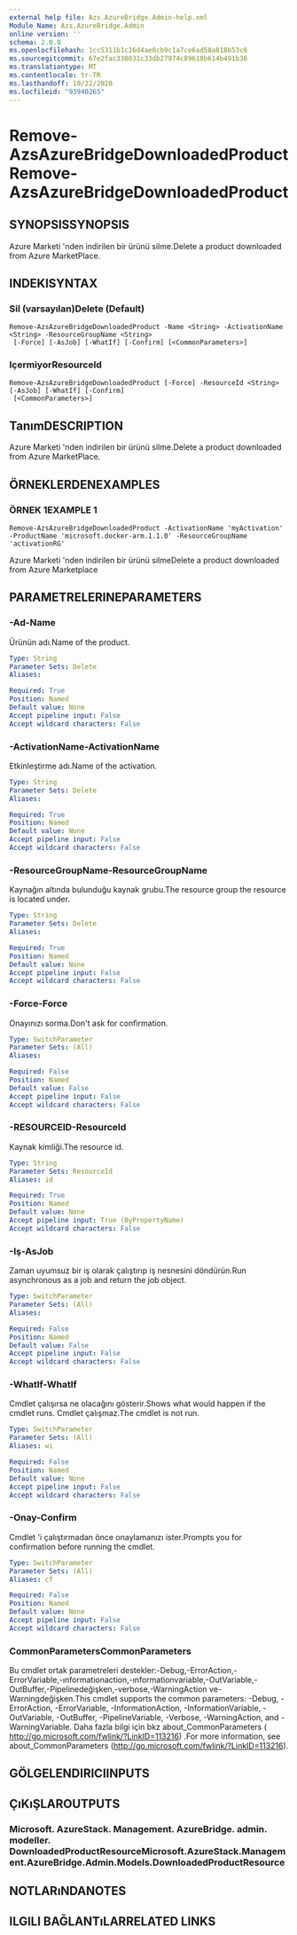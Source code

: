 ```yaml
---
external help file: Azs.AzureBridge.Admin-help.xml
Module Name: Azs.AzureBridge.Admin
online version: ''
schema: 2.0.0
ms.openlocfilehash: 1cc5311b1c26d4ae0cb9c1a7ce6ad58a818b53c6
ms.sourcegitcommit: 67e2fac338031c33db27974c89618b614b491b36
ms.translationtype: MT
ms.contentlocale: tr-TR
ms.lasthandoff: 10/22/2020
ms.locfileid: "93940265"
---
```

# <span data-ttu-id="2868c-101">Remove-AzsAzureBridgeDownloadedProduct</span><span class="sxs-lookup"><span data-stu-id="2868c-101">Remove-AzsAzureBridgeDownloadedProduct</span></span>

## <span data-ttu-id="2868c-102">SYNOPSIS</span><span class="sxs-lookup"><span data-stu-id="2868c-102">SYNOPSIS</span></span>
<span data-ttu-id="2868c-103">Azure Marketi 'nden indirilen bir ürünü silme.</span><span class="sxs-lookup"><span data-stu-id="2868c-103">Delete a product downloaded from Azure MarketPlace.</span></span>

## <span data-ttu-id="2868c-104">INDEKI</span><span class="sxs-lookup"><span data-stu-id="2868c-104">SYNTAX</span></span>

### <span data-ttu-id="2868c-105">Sil (varsayılan)</span><span class="sxs-lookup"><span data-stu-id="2868c-105">Delete (Default)</span></span>
```
Remove-AzsAzureBridgeDownloadedProduct -Name <String> -ActivationName <String> -ResourceGroupName <String>
 [-Force] [-AsJob] [-WhatIf] [-Confirm] [<CommonParameters>]
```

### <span data-ttu-id="2868c-106">Içermiyor</span><span class="sxs-lookup"><span data-stu-id="2868c-106">ResourceId</span></span>
```
Remove-AzsAzureBridgeDownloadedProduct [-Force] -ResourceId <String> [-AsJob] [-WhatIf] [-Confirm]
 [<CommonParameters>]
```

## <span data-ttu-id="2868c-107">Tanım</span><span class="sxs-lookup"><span data-stu-id="2868c-107">DESCRIPTION</span></span>
<span data-ttu-id="2868c-108">Azure Marketi 'nden indirilen bir ürünü silme.</span><span class="sxs-lookup"><span data-stu-id="2868c-108">Delete a product downloaded from Azure MarketPlace.</span></span>

## <span data-ttu-id="2868c-109">ÖRNEKLERDEN</span><span class="sxs-lookup"><span data-stu-id="2868c-109">EXAMPLES</span></span>

### <span data-ttu-id="2868c-110">ÖRNEK 1</span><span class="sxs-lookup"><span data-stu-id="2868c-110">EXAMPLE 1</span></span>
```
Remove-AzsAzureBridgeDownloadedProduct -ActivationName 'myActivation' -ProductName 'microsoft.docker-arm.1.1.0' -ResourceGroupName 'activationRG'
```

<span data-ttu-id="2868c-111">Azure Marketi 'nden indirilen bir ürünü silme</span><span class="sxs-lookup"><span data-stu-id="2868c-111">Delete a product downloaded from Azure Marketplace</span></span>

## <span data-ttu-id="2868c-112">PARAMETRELERINE</span><span class="sxs-lookup"><span data-stu-id="2868c-112">PARAMETERS</span></span>

### <span data-ttu-id="2868c-113">-Ad</span><span class="sxs-lookup"><span data-stu-id="2868c-113">-Name</span></span>
<span data-ttu-id="2868c-114">Ürünün adı.</span><span class="sxs-lookup"><span data-stu-id="2868c-114">Name of the product.</span></span>

```yaml
Type: String
Parameter Sets: Delete
Aliases:

Required: True
Position: Named
Default value: None
Accept pipeline input: False
Accept wildcard characters: False
```

### <span data-ttu-id="2868c-115">-ActivationName</span><span class="sxs-lookup"><span data-stu-id="2868c-115">-ActivationName</span></span>
<span data-ttu-id="2868c-116">Etkinleştirme adı.</span><span class="sxs-lookup"><span data-stu-id="2868c-116">Name of the activation.</span></span>

```yaml
Type: String
Parameter Sets: Delete
Aliases:

Required: True
Position: Named
Default value: None
Accept pipeline input: False
Accept wildcard characters: False
```

### <span data-ttu-id="2868c-117">-ResourceGroupName</span><span class="sxs-lookup"><span data-stu-id="2868c-117">-ResourceGroupName</span></span>
<span data-ttu-id="2868c-118">Kaynağın altında bulunduğu kaynak grubu.</span><span class="sxs-lookup"><span data-stu-id="2868c-118">The resource group the resource is located under.</span></span>

```yaml
Type: String
Parameter Sets: Delete
Aliases:

Required: True
Position: Named
Default value: None
Accept pipeline input: False
Accept wildcard characters: False
```

### <span data-ttu-id="2868c-119">-Force</span><span class="sxs-lookup"><span data-stu-id="2868c-119">-Force</span></span>
<span data-ttu-id="2868c-120">Onayınızı sorma.</span><span class="sxs-lookup"><span data-stu-id="2868c-120">Don't ask for confirmation.</span></span>

```yaml
Type: SwitchParameter
Parameter Sets: (All)
Aliases:

Required: False
Position: Named
Default value: False
Accept pipeline input: False
Accept wildcard characters: False
```

### <span data-ttu-id="2868c-121">-RESOURCEID</span><span class="sxs-lookup"><span data-stu-id="2868c-121">-ResourceId</span></span>
<span data-ttu-id="2868c-122">Kaynak kimliği.</span><span class="sxs-lookup"><span data-stu-id="2868c-122">The resource id.</span></span>

```yaml
Type: String
Parameter Sets: ResourceId
Aliases: id

Required: True
Position: Named
Default value: None
Accept pipeline input: True (ByPropertyName)
Accept wildcard characters: False
```

### <span data-ttu-id="2868c-123">-Iş</span><span class="sxs-lookup"><span data-stu-id="2868c-123">-AsJob</span></span>
<span data-ttu-id="2868c-124">Zaman uyumsuz bir iş olarak çalıştırıp iş nesnesini döndürün.</span><span class="sxs-lookup"><span data-stu-id="2868c-124">Run asynchronous as a job and return the job object.</span></span>

```yaml
Type: SwitchParameter
Parameter Sets: (All)
Aliases:

Required: False
Position: Named
Default value: False
Accept pipeline input: False
Accept wildcard characters: False
```

### <span data-ttu-id="2868c-125">-WhatIf</span><span class="sxs-lookup"><span data-stu-id="2868c-125">-WhatIf</span></span>
<span data-ttu-id="2868c-126">Cmdlet çalışırsa ne olacağını gösterir.</span><span class="sxs-lookup"><span data-stu-id="2868c-126">Shows what would happen if the cmdlet runs.</span></span>
<span data-ttu-id="2868c-127">Cmdlet çalışmaz.</span><span class="sxs-lookup"><span data-stu-id="2868c-127">The cmdlet is not run.</span></span>

```yaml
Type: SwitchParameter
Parameter Sets: (All)
Aliases: wi

Required: False
Position: Named
Default value: None
Accept pipeline input: False
Accept wildcard characters: False
```

### <span data-ttu-id="2868c-128">-Onay</span><span class="sxs-lookup"><span data-stu-id="2868c-128">-Confirm</span></span>
<span data-ttu-id="2868c-129">Cmdlet 'i çalıştırmadan önce onaylamanızı ister.</span><span class="sxs-lookup"><span data-stu-id="2868c-129">Prompts you for confirmation before running the cmdlet.</span></span>

```yaml
Type: SwitchParameter
Parameter Sets: (All)
Aliases: cf

Required: False
Position: Named
Default value: None
Accept pipeline input: False
Accept wildcard characters: False
```

### <span data-ttu-id="2868c-130">CommonParameters</span><span class="sxs-lookup"><span data-stu-id="2868c-130">CommonParameters</span></span>
<span data-ttu-id="2868c-131">Bu cmdlet ortak parametreleri destekler:-Debug,-ErrorAction,-ErrorVariable,-ınformationaction,-ınformationvariable,-OutVariable,-OutBuffer,-Pipelinedeğişken,-verbose,-WarningAction ve-Warningdeğişken.</span><span class="sxs-lookup"><span data-stu-id="2868c-131">This cmdlet supports the common parameters: -Debug, -ErrorAction, -ErrorVariable, -InformationAction, -InformationVariable, -OutVariable, -OutBuffer, -PipelineVariable, -Verbose, -WarningAction, and -WarningVariable.</span></span> <span data-ttu-id="2868c-132">Daha fazla bilgi için bkz about_CommonParameters ( http://go.microsoft.com/fwlink/?LinkID=113216) .</span><span class="sxs-lookup"><span data-stu-id="2868c-132">For more information, see about_CommonParameters (http://go.microsoft.com/fwlink/?LinkID=113216).</span></span>

## <span data-ttu-id="2868c-133">GÖLGELENDIRICI</span><span class="sxs-lookup"><span data-stu-id="2868c-133">INPUTS</span></span>

## <span data-ttu-id="2868c-134">ÇıKıŞLAR</span><span class="sxs-lookup"><span data-stu-id="2868c-134">OUTPUTS</span></span>

### <span data-ttu-id="2868c-135">Microsoft. AzureStack. Management. AzureBridge. admin. modeller. DownloadedProductResource</span><span class="sxs-lookup"><span data-stu-id="2868c-135">Microsoft.AzureStack.Management.AzureBridge.Admin.Models.DownloadedProductResource</span></span>

## <span data-ttu-id="2868c-136">NOTLARıNDA</span><span class="sxs-lookup"><span data-stu-id="2868c-136">NOTES</span></span>

## <span data-ttu-id="2868c-137">ILGILI BAĞLANTıLAR</span><span class="sxs-lookup"><span data-stu-id="2868c-137">RELATED LINKS</span></span>
